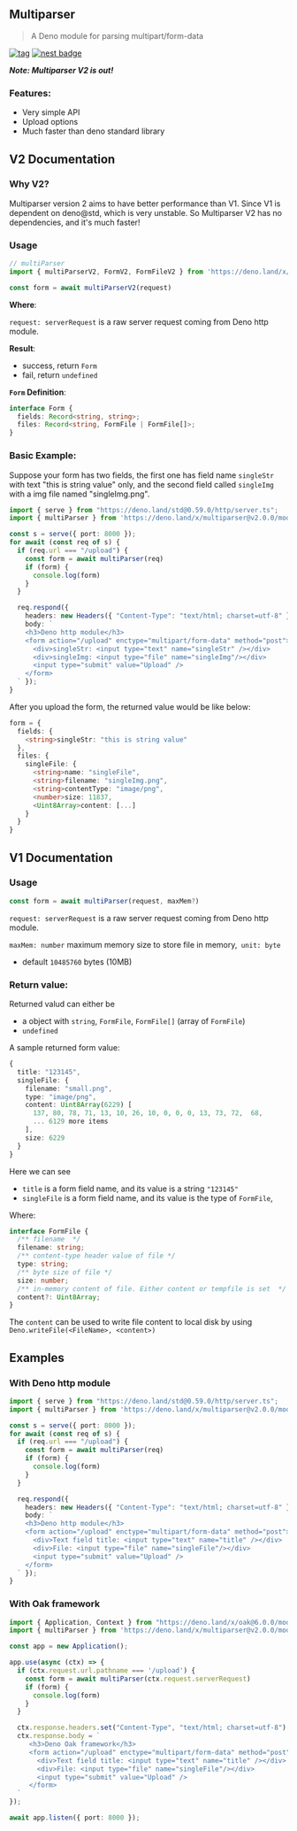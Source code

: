 ## Multiparser

> A Deno module for parsing multipart/form-data

[![tag](https://img.shields.io/badge/Deno%20-std%400.59.0-333?&logo=Deno)](https://deno.land/std@0.59.0)
[![nest badge](https://nest.land/badge.svg)](https://nest.land/package/multiparser)

***Note: Multiparser V2 is out!***

### Features:

- Very simple API
- Upload options
- Much faster than deno standard library

## V2 Documentation

### Why V2?

Multiparser version 2 aims to have better performance than V1. Since V1 is dependent on deno@std, which is very unstable. So Multiparser V2 has no dependencies, and it's much faster!

### Usage
```ts
// multiParser
import { multiParserV2, FormV2, FormFileV2 } from 'https://deno.land/x/multiparser@v2.0.0/mod.ts'

const form = await multiParserV2(request)
```
**Where**: 

  ```request: serverRequest``` is a raw server request coming from Deno http module.

**Result**: 
  - success, return `Form`
  - fail, return `undefined`

**`Form` Definition**:

```ts
interface Form {
  fields: Record<string, string>;
  files: Record<string, FormFile | FormFile[]>;
}
```

### Basic Example: 

Suppose your form has two fields, the first one has field name `singleStr` with text "this is string value" only, and the second field called `singleImg` with a img file named "singleImg.png". 

```ts
import { serve } from "https://deno.land/std@0.59.0/http/server.ts";
import { multiParser } from 'https://deno.land/x/multiparser@v2.0.0/mod.ts'

const s = serve({ port: 8000 });
for await (const req of s) {
  if (req.url === "/upload") {
    const form = await multiParser(req)
    if (form) {
      console.log(form)
    }
  }

  req.respond({
    headers: new Headers({ "Content-Type": "text/html; charset=utf-8" }),
    body: `
    <h3>Deno http module</h3>
    <form action="/upload" enctype="multipart/form-data" method="post">
      <div>singleStr: <input type="text" name="singleStr" /></div>
      <div>singleImg: <input type="file" name="singleImg"/></div>
      <input type="submit" value="Upload" />
    </form>
  ` });
}
```

After you upload the form, the returned value would be like below: 

```ts
form = {
  fields: {
    <string>singleStr: "this is string value"
  },
  files: {
    singleFile: {
      <string>name: "singleFile",
      <string>filename: "singleImg.png",
      <string>contentType: "image/png",
      <number>size: 11837,
      <Uint8Array>content: [...]
    }
  }
}

```


## V1 Documentation

### Usage
```ts
const form = await multiParser(request, maxMem?)
```
```request: serverRequest``` is a raw server request coming from Deno http module.

```maxMem: number``` maximum memory size to store file in memory,``` unit: byte```
* default ```10485760``` bytes (10MB)

### Return value: 

Returned valud can either be 
- a object with `string`, `FormFile`, `FormFile[]` (array of `FormFile`) 
- `undefined`

A sample returned form value:
```ts
{
  title: "123145",
  singleFile: {
    filename: "small.png",
    type: "image/png",
    content: Uint8Array(6229) [
      137, 80, 78, 71, 13, 10, 26, 10, 0, 0, 0, 13, 73, 72,  68,
      ... 6129 more items
    ],
    size: 6229
  }
}
```

Here we can see 
 - `title` is a form field name, and its value is a string `"123145"`
 - `singleFile` is a form field name, and its value is the type of `FormFile`,

Where:

```ts
interface FormFile {
  /** filename  */
  filename: string;
  /** content-type header value of file */
  type: string;
  /** byte size of file */
  size: number;
  /** in-memory content of file. Either content or tempfile is set  */
  content?: Uint8Array;
}
```

The `content` can be used to write file content to local disk by using `Deno.writeFile(<FileName>, <content>)`

## Examples

### With Deno http module

```ts
import { serve } from "https://deno.land/std@0.59.0/http/server.ts";
import { multiParser } from 'https://deno.land/x/multiparser@v2.0.0/mod.ts'

const s = serve({ port: 8000 });
for await (const req of s) {
  if (req.url === "/upload") {
    const form = await multiParser(req)
    if (form) {
      console.log(form)
    }
  }

  req.respond({
    headers: new Headers({ "Content-Type": "text/html; charset=utf-8" }),
    body: `
    <h3>Deno http module</h3>
    <form action="/upload" enctype="multipart/form-data" method="post">
      <div>Text field title: <input type="text" name="title" /></div>
      <div>File: <input type="file" name="singleFile"/></div>
      <input type="submit" value="Upload" />
    </form>
  ` });
}
```

### With Oak framework
```ts
import { Application, Context } from "https://deno.land/x/oak@6.0.0/mod.ts";
import { multiParser } from 'https://deno.land/x/multiparser@v2.0.0/mod.ts'

const app = new Application();

app.use(async (ctx) => {
  if (ctx.request.url.pathname === '/upload') {
    const form = await multiParser(ctx.request.serverRequest)
    if (form) {
      console.log(form)
    }
  }

  ctx.response.headers.set("Content-Type", "text/html; charset=utf-8")
  ctx.response.body = `
     <h3>Deno Oak framework</h3>
     <form action="/upload" enctype="multipart/form-data" method="post">
       <div>Text field title: <input type="text" name="title" /></div>
       <div>File: <input type="file" name="singleFile"/></div>
       <input type="submit" value="Upload" />
     </form>
  `
});

await app.listen({ port: 8000 });
```
